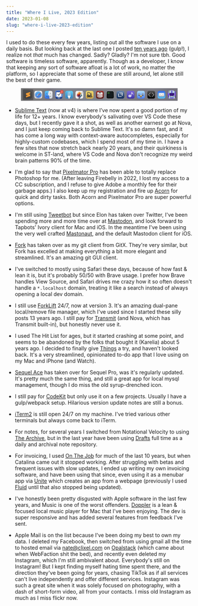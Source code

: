 ```yaml
---
title: "Where I Live, 2023 Edition"
date: 2023-01-08
slug: "where-i-live-2023-edition"
---
```


I used to do these every few years, listing out all the software I use on a daily basis. But looking back at the last one I posted [ten years ago](https://blog.clixel.com/posts/where-i-live-2013-edition/) (gulp!), I realize not *that* much has changed. Sadly? Gladly? I'm not sure tbh. Good software is timeless software, apparently. Though as a developer, I know that keeping any sort of software afloat is a lot of work, no matter the platform, so I appreciate that some of these are still around, let alone still the best of their game.

<figure><img alt="image" src="/static/images/where-i-live-2023.png"></figure>

- [Sublime Text](https://www.sublimetext.com) (now at v4) is where I’ve now spent a good portion of my life for 12+ years. I know everybody's salivating over VS Code these days, but I recently gave it a shot, as well as another earnest go at Nova, and I just keep coming back to Sublime Text. It's so damn fast, and it has come a long way with context-aware autocompletes, especially for highly-custom codebases, which I spend most of my time in. I have a few sites that now stretch back nearly 20 years, and their quirkiness is welcome in ST-land, where VS Code and Nova don't recognize my weird brain patterns 90% of the time.</li>

- I'm glad to say that [Pixelmator Pro](https://www.pixelmator.com/pro/) has been able to totally replace Photoshop for me. (After leaving Firebelly in 2022, I lost my access to a CC subscription, and I refuse to give Adobe a monthly fee for their garbage apps.) I also keep up my registration and fire up <a href="https://flyingmeat.com/acorn/">Acorn</a> for quick and dirty tasks. Both Acorn and Pixelmator Pro are super powerful options.

- I'm still using [Tweetbot](https://tapbots.com/tweetbot/mac/) but since Elon has taken over Twitter, I've been spending more and more time over at [Mastodon](https://mastodon.art/@natebeaty), and look forward to Tapbots' Ivory client for Mac and iOS. In the meantime I've been using the very well crafted [Mastonaut](https://mastonaut.app), and the default Mastodon client for iOS.

- [Fork](https://git-fork.com) has taken over as my git client from GitX. They're very similar, but Fork has excelled at making everything a bit more elegant and streamlined. It's an amazing git GUI client.

- I've switched to mostly using Safari these days, because of how fast & lean it is, but it's probably 50/50 with Brave usage. I prefer how Brave handles View Source, and Safari drives me crazy how it so often doesn't handle a `*.localhost` domain, treating it like a search instead of always opening a local dev domain.

- I still use [ForkLift](https://www.binarynights.com) 24/7, now at version 3. It's an amazing dual-pane local/remove file manager, which I've used since I started these silly posts 13 years ago. I still pay for [Transmit](https://panic.com/transmit/) (and Nova, which has Transmit built-in), but honestly never use it.

- I used The Hit List for ages, but it started crashing at some point, and seems to be abandoned by the folks that bought it (Karelia) about 5 years ago. I decided to finally give [Things](https://culturedcode.com/things/) a try, and haven't looked back. It's a very streamlined, opinionated to-do app that I love using on my Mac and iPhone (and Watch).

- [Sequel Ace](https://sequel-ace.com) has taken over for Sequel Pro, was it's regularly updated. It's pretty much the same thing, and still a great app for local mysql management, though I do miss the old syrup-drenched icon.

- I still pay for [CodeKit](https://codekitapp.com) but only use it on a few projects. Usually I have a gulp/webpack setup. Hilarious version update notes are still a bonus.

- [iTerm2](https://iterm2.com) is still open 24/7 on my machine. I've tried various other terminals but always come back to iTerm.

- For notes, for several years I switched from Notational Velocity to using [The Archive](https://zettelkasten.de/the-archive/), but in the last year have been using [Drafts](https://getdrafts.com) full time as a daily and archival note repository.

- For invoicing, I used [On The Job](https://stuntsoftware.com/onthejob/) for much of the last 10 years, but when Catalina came out it stopped working. After struggling with betas and frequent issues with slow updates, I ended up writing my own invoicing software, and have been using that since, even using it as a menubar app via [Unite](https://www.bzgapps.com/unite) which creates an app from a webpage (previously I used [Fluid](https://fluidapp.com) until that also stopped being updated).

- I've honestly been pretty disgusted with Apple software in the last few years, and Music is one of the worst offenders. [Doppler](https://brushedtype.co/doppler/) is a lean & focused local music player for Mac that I've been enjoying. The dev is super responsive and has added several features from feedback I've sent.

- Apple Mail is on the list because I've been doing my best to own my data. I deleted my Facebook, then switched from using gmail all the time to hosted email via nate@clixel.com on [Opalstack](https://brushedtype.co/doppler/) (which came about when WebFaction shit the bed), and recently even deleted my Instagram, which I'm still ambivalent about. Everybody's still on Instagram! But I kept finding myself hating time spent there, and the direction they've been going for years, chasing TikTok as if all services can't live independently and offer different services. Instagram was such a great site when it was solely focused on photography, with a dash of short-form video, all from your contacts. I miss old Instagram as much as I miss flickr now.
